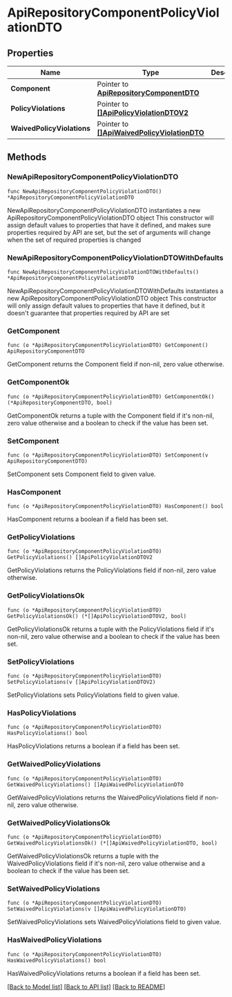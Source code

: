 # ApiRepositoryComponentPolicyViolationDTO

## Properties

Name | Type | Description | Notes
------------ | ------------- | ------------- | -------------
**Component** | Pointer to [**ApiRepositoryComponentDTO**](ApiRepositoryComponentDTO.md) |  | [optional] 
**PolicyViolations** | Pointer to [**[]ApiPolicyViolationDTOV2**](ApiPolicyViolationDTOV2.md) |  | [optional] 
**WaivedPolicyViolations** | Pointer to [**[]ApiWaivedPolicyViolationDTO**](ApiWaivedPolicyViolationDTO.md) |  | [optional] 

## Methods

### NewApiRepositoryComponentPolicyViolationDTO

`func NewApiRepositoryComponentPolicyViolationDTO() *ApiRepositoryComponentPolicyViolationDTO`

NewApiRepositoryComponentPolicyViolationDTO instantiates a new ApiRepositoryComponentPolicyViolationDTO object
This constructor will assign default values to properties that have it defined,
and makes sure properties required by API are set, but the set of arguments
will change when the set of required properties is changed

### NewApiRepositoryComponentPolicyViolationDTOWithDefaults

`func NewApiRepositoryComponentPolicyViolationDTOWithDefaults() *ApiRepositoryComponentPolicyViolationDTO`

NewApiRepositoryComponentPolicyViolationDTOWithDefaults instantiates a new ApiRepositoryComponentPolicyViolationDTO object
This constructor will only assign default values to properties that have it defined,
but it doesn't guarantee that properties required by API are set

### GetComponent

`func (o *ApiRepositoryComponentPolicyViolationDTO) GetComponent() ApiRepositoryComponentDTO`

GetComponent returns the Component field if non-nil, zero value otherwise.

### GetComponentOk

`func (o *ApiRepositoryComponentPolicyViolationDTO) GetComponentOk() (*ApiRepositoryComponentDTO, bool)`

GetComponentOk returns a tuple with the Component field if it's non-nil, zero value otherwise
and a boolean to check if the value has been set.

### SetComponent

`func (o *ApiRepositoryComponentPolicyViolationDTO) SetComponent(v ApiRepositoryComponentDTO)`

SetComponent sets Component field to given value.

### HasComponent

`func (o *ApiRepositoryComponentPolicyViolationDTO) HasComponent() bool`

HasComponent returns a boolean if a field has been set.

### GetPolicyViolations

`func (o *ApiRepositoryComponentPolicyViolationDTO) GetPolicyViolations() []ApiPolicyViolationDTOV2`

GetPolicyViolations returns the PolicyViolations field if non-nil, zero value otherwise.

### GetPolicyViolationsOk

`func (o *ApiRepositoryComponentPolicyViolationDTO) GetPolicyViolationsOk() (*[]ApiPolicyViolationDTOV2, bool)`

GetPolicyViolationsOk returns a tuple with the PolicyViolations field if it's non-nil, zero value otherwise
and a boolean to check if the value has been set.

### SetPolicyViolations

`func (o *ApiRepositoryComponentPolicyViolationDTO) SetPolicyViolations(v []ApiPolicyViolationDTOV2)`

SetPolicyViolations sets PolicyViolations field to given value.

### HasPolicyViolations

`func (o *ApiRepositoryComponentPolicyViolationDTO) HasPolicyViolations() bool`

HasPolicyViolations returns a boolean if a field has been set.

### GetWaivedPolicyViolations

`func (o *ApiRepositoryComponentPolicyViolationDTO) GetWaivedPolicyViolations() []ApiWaivedPolicyViolationDTO`

GetWaivedPolicyViolations returns the WaivedPolicyViolations field if non-nil, zero value otherwise.

### GetWaivedPolicyViolationsOk

`func (o *ApiRepositoryComponentPolicyViolationDTO) GetWaivedPolicyViolationsOk() (*[]ApiWaivedPolicyViolationDTO, bool)`

GetWaivedPolicyViolationsOk returns a tuple with the WaivedPolicyViolations field if it's non-nil, zero value otherwise
and a boolean to check if the value has been set.

### SetWaivedPolicyViolations

`func (o *ApiRepositoryComponentPolicyViolationDTO) SetWaivedPolicyViolations(v []ApiWaivedPolicyViolationDTO)`

SetWaivedPolicyViolations sets WaivedPolicyViolations field to given value.

### HasWaivedPolicyViolations

`func (o *ApiRepositoryComponentPolicyViolationDTO) HasWaivedPolicyViolations() bool`

HasWaivedPolicyViolations returns a boolean if a field has been set.


[[Back to Model list]](../README.md#documentation-for-models) [[Back to API list]](../README.md#documentation-for-api-endpoints) [[Back to README]](../README.md)


